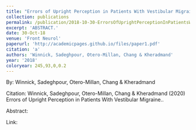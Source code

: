 ```yaml
---
title: "Errors of Upright Perception in Patients With Vestibular Migraine."
collection: publications
permalink: /publication/2018-10-30-ErrorsOfUprightPerceptionInPatientsWithVestibularMigraine_
excerpt: 'ABSTRACT.'
date: 30-Oct-18
venue: 'Front Neurol'
paperurl: 'http://academicpages.github.io/files/paper1.pdf'
citation: 'a'
authors: 'Winnick, Sadeghpour, Otero-Millan, Chang & Kheradmand'
year: '2018'
coloryear: 245,93,0,0.2
---
```


By: Winnick, Sadeghpour, Otero-Millan, Chang & Kheradmand

Citation: Winnick, Sadeghpour, Otero-Millan, Chang & Kheradmand (2020) Errors of Upright Perception in Patients With Vestibular Migraine.. 

Abstract: 

Link: 
